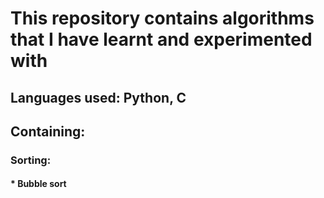 # This repository contains algorithms that I have learnt and experimented with
## Languages used: Python, C
## Containing:
### Sorting:
#### * Bubble sort
